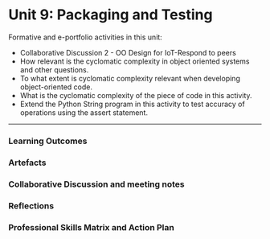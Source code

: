 # Unit 9: Packaging and Testing

Formative and e-portfolio activities in this unit:
 - Collaborative Discussion 2 - OO Design for IoT-Respond to peers
 - How relevant is the cyclomatic complexity in object oriented systems and other questions.
 - To what extent is cyclomatic complexity relevant when developing object-oriented code.
 - What is the cyclomatic complexity of the piece of code in this activity.
 - Extend the Python String program in this activity to test accuracy of operations using the assert statement.

---

### Learning Outcomes
### Artefacts
### Collaborative Discussion and meeting notes
### Reflections
### Professional Skills Matrix and Action Plan
